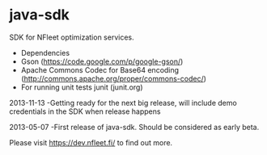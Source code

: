 java-sdk
========

SDK for NFleet optimization services.
 - Dependencies
  - Gson (https://code.google.com/p/google-gson/)
  - Apache Commons Codec for Base64 encoding (http://commons.apache.org/proper/commons-codec/)
  - For running unit tests junit (junit.org)

2013-11-13
-Getting ready for the next big release, will include demo credentials
 in the SDK when release happens

2013-05-07
-First release of java-sdk. Should be considered as early beta.

Please visit https://dev.nfleet.fi/ to find out more.
